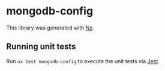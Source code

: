# mongodb-config

This library was generated with [Nx](https://nx.dev).

## Running unit tests

Run `nx test mongodb-config` to execute the unit tests via [Jest](https://jestjs.io).
